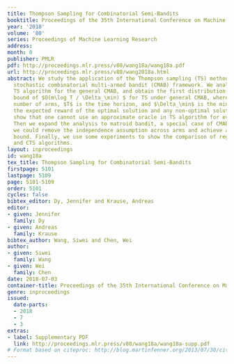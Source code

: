 ```yaml
---
title: Thompson Sampling for Combinatorial Semi-Bandits
booktitle: Proceedings of the 35th International Conference on Machine Learning
year: '2018'
volume: '80'
series: Proceedings of Machine Learning Research
address: 
month: 0
publisher: PMLR
pdf: http://proceedings.mlr.press/v80/wang18a/wang18a.pdf
url: http://proceedings.mlr.press/v80/wang2018a.html
abstract: We study the application of the Thompson sampling (TS) methodology to the
  stochastic combinatorial multi-armed bandit (CMAB) framework. We analyze the standard
  TS algorithm for the general CMAB, and obtain the first distribution-dependent regret
  bound of $O(m\log T / \Delta_\min) $ for TS under general CMAB, where $m$ is the
  number of arms, $T$ is the time horizon, and $\Delta_\min$ is the minimum gap between
  the expected reward of the optimal solution and any non-optimal solution. We also
  show that one cannot use an approximate oracle in TS algorithm for even MAB problems.
  Then we expand the analysis to matroid bandit, a special case of CMAB and for which
  we could remove the independence assumption across arms and achieve a better regret
  bound. Finally, we use some experiments to show the comparison of regrets of CUCB
  and CTS algorithms.
layout: inproceedings
id: wang18a
tex_title: Thompson Sampling for Combinatorial Semi-Bandits
firstpage: 5101
lastpage: 5109
page: 5101-5109
order: 5101
cycles: false
bibtex_editor: Dy, Jennifer and Krause, Andreas
editor:
- given: Jennifer
  family: Dy
- given: Andreas
  family: Krause
bibtex_author: Wang, Siwei and Chen, Wei
author:
- given: Siwei
  family: Wang
- given: Wei
  family: Chen
date: 2018-07-03
container-title: Proceedings of the 35th International Conference on Machine Learning
genre: inproceedings
issued:
  date-parts:
  - 2018
  - 7
  - 3
extras:
- label: Supplementary PDF
  link: http://proceedings.mlr.press/v80/wang18a/wang18a-supp.pdf
# Format based on citeproc: http://blog.martinfenner.org/2013/07/30/citeproc-yaml-for-bibliographies/
---
```

